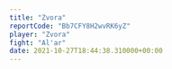 ```yaml
---
title: "Zvora"
reportCode: "Bb7CFY8H2wvRK6yZ"
player: "Zvora"
fight: "Al'ar"
date: 2021-10-27T18:44:38.310000+00:00
---
```

